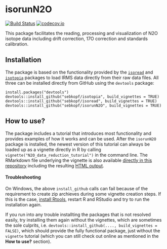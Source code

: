 isorunN2O
=======
[![Build Status](https://travis-ci.org/sebkopf/isorunN2O.svg)](https://travis-ci.org/sebkopf/isorunN2O)
[![codecov.io](https://codecov.io/github/sebkopf/isorunN2O/coverage.svg?branch=master)](https://codecov.io/github/sebkopf/isorunN2O?branch=master)

This package facilitates the reading, processing and visualization of N2O isotope data including drift correction, 17O correction and standards calibration.

## Installation

The package is based on the functionality provided by the [`isoread`](https://github.com/sebkopf/isoread#isoread) and [`isotopia`](https://github.com/sebkopf/isotopia#isotopia) packages to load IRMS data directly from their raw data files. All three can be installed directly from GitHub using the `devtools` package:

```{r, eval = FALSE}
install.packages("devtools")
devtools::install_github("sebkopf/isotopia", build_vignettes = TRUE)
devtools::install_github("sebkopf/isoread", build_vignettes = TRUE)
devtools::install_github("sebkopf/isorunN2O", build_vignettes = TRUE)
```

## How to use?

The package includes a tutorial that introduces most functionality and provides examples of how it works and can be used. After the `isorunN2O` package is installed, the newest version of this tutorial can always be loaded up as a vignette directly in R by calling `vignette("N2O_data_reduction_tutorial")` in the command line. The RMarkdown file underlying the vignette is also available [directly in this repository](vignettes/N2O_data_reduction_tutorial.Rmd) including the resulting [HTML output](https://rawgit.com/sebkopf/isorunN2O/master/inst/doc/static/N2O_data_reduction_tutorial.html).

#### Troubleshooting

On Windows, the above `install_github` calls can fail because of the requirement to create zip archieves during some vignette creation steps. If this is the case, [install Rtools](https://cran.r-project.org/bin/windows/Rtools/), restart R and RStudio and try to run the installation again. 

If you run into any trouble installting the packages that is not resolved easily, try installing them again without the vignettes, which are sometimes the sole culprits, i.e. `devtools::install_github(...., build_vignettes = FALSE)`, which should provide the fully functional package, just without the `vignette` tutorial (which you can still check out online as mentioned in the **How to use?** section).

